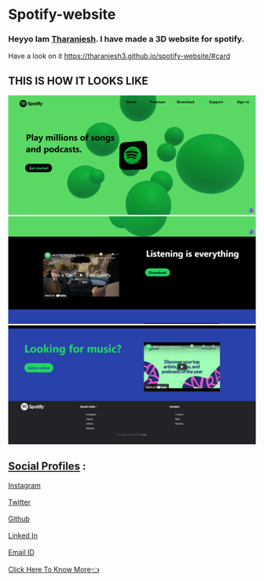 # Spotify-website
### Heyyo Iam [Tharaniesh](https://www.instagram.com/__thaxx__/). I have made a 3D website for spotify.
Have a look on it https://tharaniesh3.github.io/spotify-website/#card

## THIS IS HOW IT LOOKS LIKE
 ![alt text](https://raw.githubusercontent.com/Tharaniesh3/spotify-website/main/assets/1.png)
 ![alt text](https://raw.githubusercontent.com/Tharaniesh3/spotify-website/main/assets/2.png)
 ![alt text](https://raw.githubusercontent.com/Tharaniesh3/spotify-website/main/assets/3.png)
  
## <u>Social Profiles</u> :
[Instagram](https://www.instagram.com/__thaxx__/)
<br>
<br>
[Twitter](https://twitter.com/_Tharaniesh_)
<br>
<br>
[Github](https://github.com/Tharaniesh3/)
<br>
<br>
[Linked In](https://www.linkedin.com/in/tharaniesh-p-r-1429a3171/)
<br>
<br>
[Email ID](mailto:www.tharanieshmarvel@gmail.com)
<br> 
<br>
[Click Here To Know More👈](https://tharaniesh3.github.io/website/)

